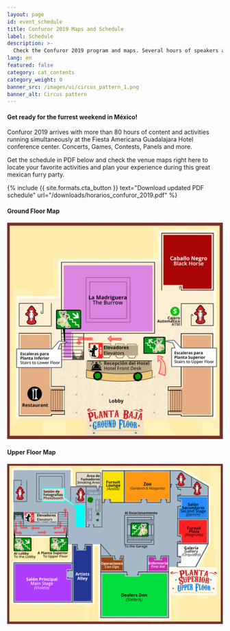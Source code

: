```yaml
---
layout: page
id: event_schedule
title: Confuror 2019 Maps and Schedule
label: Schedule
description: >-
  Check the Confuror 2019 program and maps. Several hours of speakers and guests sharing their content. Keep reading to learn more.
lang: en
featured: false
category: cat_contents
category_weight: 0
banner_src: /images/ui/circus_pattern_1.png
banner_alt: Circus pattern
---
```


#### Get ready for the furrest weekend in México!

Confuror 2019 arrives with more than 80 hours of content and activities running simultaneously at the Fiesta Americana Guadalajara Hotel conference center. Concerts, Games, Contests, Panels and more.

Get the schedule in PDF below and check the venue maps right here to locate your favorite activities and plan your experience during this great mexican furry party.

{%
  include {{ site.formats.cta_button }}
  text="Download updated PDF schedule"
  url="/downloads/horarios_confuror_2019.pdf"
%}

#### Ground Floor Map

<div class="container">
  <a href="/images/pictures/mapa_planta_baja.png" data-featherlight="image">
    <img class="img-fluid" src="/images/pictures/mapa_planta_baja.png" alt="Confuror 2019 - Ground Floor">
  </a>
</div>

#### Upper Floor Map

<div class="container">
  <a href="/images/pictures/mapa_planta_superior.png" data-featherlight="image">
    <img class="img-fluid" src="/images/pictures/mapa_planta_superior.png" alt="Confuror 2019 - Upper Floor">
  </a>
</div>